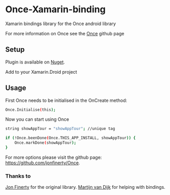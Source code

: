 # Once-Xamarin-binding

Xamarin bindings library for the Once android library

For more information on Once see the [Once] github page
## Setup
Plugin is available on [Nuget].

Add to your Xamarin.Droid project
## Usage
First Once needs to be initialised in the OnCreate method:
```sh
Once.Initialise(this);
```
Now you can start using Once
```sh
string showAppTour = "showAppTour"; //unique tag

if (!Once.beenDone(Once.THIS_APP_INSTALL, showAppTour)) {
    Once.markDone(showAppTour);
}
```
For more options please visit the github page: https://github.com/jonfinerty/Once.
### Thanks to
[Jon Finerty] for the original library.
[Martijn van Dijk] for helping with bindings.

[Martijn van Dijk]:<https://github.com/martijn00>
[Nuget]: <https://www.nuget.org/packages/Xam.Plugins.Android.Once/0.5.0>
[Once]: <https://github.com/jonfinerty/Once>
[Jon Finerty]: <https://github.com/jonfinerty>

